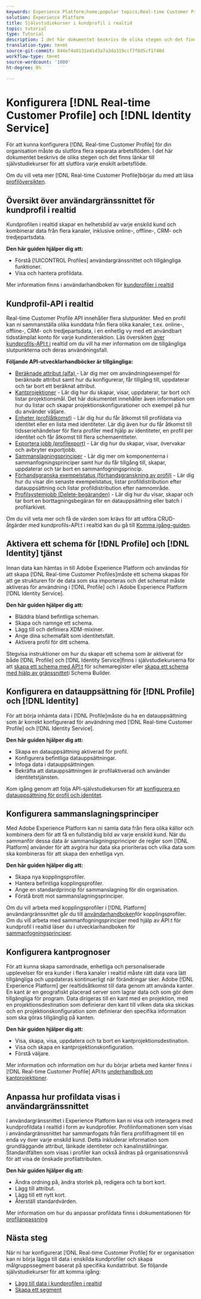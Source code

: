 ```yaml
---
keywords: Experience Platform;home;popular topics;Real-time Customer Profile;Identity Service;
solution: Experience Platform
title: Självstudiekurser i kundprofil i realtid
topic: tutorial
type: Tutorial
description: I det här dokumentet beskrivs de olika stegen och det finns länkar till självstudiekurser för att slutföra varje enskilt arbetsflöde.
translation-type: tm+mt
source-git-commit: 844ef4a0131e41d3a7a3da319ccf7f8d5cf1f40d
workflow-type: tm+mt
source-wordcount: '1000'
ht-degree: 0%

---
```



# Konfigurera [!DNL Real-time Customer Profile] och [!DNL Identity Service]

För att kunna konfigurera [!DNL Real-time Customer Profile] för din organisation måste du slutföra flera separata arbetsflöden. I det här dokumentet beskrivs de olika stegen och det finns länkar till självstudiekurser för att slutföra varje enskilt arbetsflöde.

Om du vill veta mer [!DNL Real-time Customer Profile]börjar du med att läsa [profilöversikten](../profile/home.md).

## Översikt över användargränssnittet för kundprofil i realtid

Kundprofilen i realtid skapar en helhetsbild av varje enskild kund och kombinerar data från flera kanaler, inklusive online-, offline-, CRM- och tredjepartsdata.

**Den här guiden hjälper dig att:**
- Förstå [!UICONTROL Profiles] användargränssnittet och tillgängliga funktioner.
- Visa och hantera profildata.

Mer information finns i användarhandboken för [kundprofiler i realtid](../profile/ui/user-guide.md)

## Kundprofil-API i realtid

Real-time Customer Profile API innehåller flera slutpunkter. Med en profil kan ni sammanställa olika kunddata från flera olika kanaler, t.ex. online-, offline-, CRM- och tredjepartsdata, i en enhetlig vy med ett användbart tidsstämplat konto för varje kundinteraktion. Läs översikten [över kundprofils-API:t i](../profile/api/overview.md) realtid om du vill ha mer information om de tillgängliga slutpunkterna och deras användningsfall.

**Följande API-utvecklarhandböcker är tillgängliga:**
- [Beräknade attribut (alfa) ](../profile/api/computed-attributes.md) - Lär dig mer om användningsexempel för beräknade attribut samt hur du konfigurerar, får tillgång till, uppdaterar och tar bort ett beräknat attribut.
- [Kantprojektioner](../profile/api/edge-projections.md) - Lär dig hur du skapar, visar, uppdaterar, tar bort och listar projektionsmål. Det här dokumentet innehåller även information om hur du listar och skapar projektionskonfigurationer och exempel på hur du använder väljare.
- [Enheter (profilåtkomst)](../profile/api/entities.md) - Lär dig hur du får åtkomst till profildata via identitet eller en lista med identiteter. Lär dig även hur du får åtkomst till tidsseriehändelser för flera profiler med hjälp av identiteter, en profil per identitet och får åtkomst till flera schemaentiteter.
- [Exportera jobb (profilexport)](../profile/api/export-jobs.md) - Lär dig hur du skapar, visar, övervakar och avbryter exportjobb.
- [Sammanslagningsprinciper](../profile/api/merge-policies.md) - Lär dig mer om komponenterna i sammanfogningsprinciper samt hur du får tillgång till, skapar, uppdaterar och tar bort en sammanfogningsprincip.
- [Förhandsgranska exempelstatus (förhandsgranskning av profil)](../profile/api/preview-sample-status.md) - Lär dig hur du visar din senaste exempelstatus, listar profildistribution efter datauppsättning och listar profildistribution efter namnområde.
- [Profilsystemjobb (Delete-begäranden)](../profile/api/profile-system-jobs.md) - Lär dig hur du visar, skapar och tar bort en borttagningsbegäran för en datauppsättning eller batch i profilarkivet.

Om du vill veta mer och få de värden som krävs för att utföra CRUD-åtgärder med kundprofils-API:t i realtid kan du gå till [Komma igång-guiden](../profile/api/getting-started.md).

## Aktivera ett schema för [!DNL Profile] och [!DNL Identity] tjänst

Innan data kan hämtas in till Adobe Experience Platform och användas för att skapa [!DNL Real-time Customer Profiles]måste ett schema skapas för att ge strukturen för de data som ska importeras och det schemat måste aktiveras för användning i [!DNL Profile] och i Adobe Experience Platform [!DNL Identity Service].

**Den här guiden hjälper dig att:**
- Bläddra bland befintliga scheman.
- Skapa och namnge ett schema.
- Lägg till och definiera XDM-mixiner.
- Ange dina schemafält som identitetsfält.
- Aktivera profil för ditt schema.

Stegvisa instruktioner om hur du skapar ett schema som är aktiverat för både [!DNL Profile] och [!DNL Identity Service]finns i självstudiekurserna för att [skapa ett schema med API:t](../xdm/tutorials/create-schema-api.md) för schemaregister eller [skapa ett schema med hjälp av gränssnittet](../xdm/tutorials/create-schema-ui.md)i Schema Builder.

## Konfigurera en datauppsättning för [!DNL Profile] och [!DNL Identity]

För att börja inhämta data i [!DNL Profile]måste du ha en datauppsättning som är korrekt konfigurerad för användning med [!DNL Real-time Customer Profile] och [!DNL Identity Service].

**Den här guiden hjälper dig att:**
- Skapa en datauppsättning aktiverad för profil.
- Konfigurera befintliga datauppsättningar.
- Infoga data i datauppsättningen.
- Bekräfta att datauppsättningen är profilaktiverad och använder identitetstjänsten.

Kom igång genom att följa API-självstudiekursen för att [konfigurera en datauppsättning för profil och identitet](../profile/tutorials/dataset-configuration.md).

## Konfigurera sammanslagningsprinciper

Med Adobe Experience Platform kan ni samla data från flera olika källor och kombinera dem för att få en fullständig bild av varje enskild kund. När du sammanför dessa data är sammanslagningsprinciper de regler som [!DNL Platform] använder för att avgöra hur data ska prioriteras och vilka data som ska kombineras för att skapa den enhetliga vyn.

**Den här guiden hjälper dig att:**
- Skapa nya kopplingsprofiler.
- Hantera befintliga kopplingsprofiler.
- Ange en standardprincip för sammanslagning för din organisation.
- Förstå brott mot sammanslagningsprinciper.

Om du vill arbeta med kopplingsprofiler i [!DNL Platform] användargränssnittet går du till [användarhandboken](../profile/ui/merge-policies.md)för kopplingsprofiler. Om du vill arbeta med sammanfogningsprinciper med hjälp av API:t för kundprofil i realtid läser du i utvecklarhandboken för [sammanfogningsprinciper](../profile/api/merge-policies.md).

## Konfigurera kantprognoser

För att kunna skapa samordnade, enhetliga och personaliserade upplevelser för era kunder i flera kanaler i realtid måste rätt data vara lätt tillgängliga och uppdateras kontinuerligt när förändringar sker. Adobe [!DNL Experience Platform] ger realtidsåtkomst till data genom att använda kanter. En kant är en geografiskt placerad server som lagrar data och som gör dem tillgängliga för program. Data dirigeras till en kant med en projektion, med en projektionsdestination som definierar den kant till vilken data ska skickas och en projektionskonfiguration som definierar den specifika information som ska göras tillgänglig på kanten.

**Den här guiden hjälper dig att:**
- Visa, skapa, visa, uppdatera och ta bort en kantprojektionsdestination.
- Visa och skapa en kantprojektionskonfiguration.
- Förstå väljare.

Mer information och information om hur du börjar arbeta med kanter finns i [!DNL Real-time Customer Profile] API:ts [underhandbok om kantprojektioner](../profile/api/edge-projections.md).

## Anpassa hur profildata visas i användargränssnittet

I användargränssnittet i Experience Platform kan ni visa och interagera med kundprofildata i realtid i form av kundprofiler. Profilinformationen som visas i användargränssnittet har sammanfogats från flera profilfragment till en enda vy över varje enskild kund. Detta inkluderar information som grundläggande attribut, länkade identiteter och kanalinställningar. Standardfälten som visas i profiler kan också ändras på organisationsnivå för att visa de önskade profilattributen.

**Den här guiden hjälper dig att:**
- Ändra ordning på, ändra storlek på, redigera och ta bort kort.
- Lägg till attribut.
- Lägg till ett nytt kort.
- Återställ standardvärden.

Mer information om hur du anpassar profildata finns i dokumentationen för [profilanpassning](../profile/ui/profile-customization.md)

## Nästa steg

När ni har konfigurerat [!DNL Real-time Customer Profile] för er organisation kan ni börja lägga till data i enskilda kundprofiler och skapa målgruppssegment baserat på specifika kundattribut. Se följande självstudiekurser för att komma igång:

- [Lägg till data i kundprofilen i realtid](../profile/tutorials/add-profile-data.md)
- [Skapa ett segment](../segmentation/tutorials/create-a-segment.md)